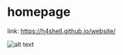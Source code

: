 # homepage

link: https://h4shell.github.io/website/

![alt text](https://github.com/h4shell/homepage/blob/master/preview/preview.png?raw=true)


